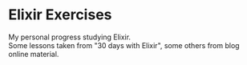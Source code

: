 # Elixir Exercises
My personal progress studying Elixir.  
Some lessons taken from "30 days with Elixir", some others from blog online material.
